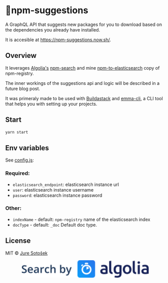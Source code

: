 # 🎯npm-suggestions

A GraphQL API that suggests new packages for you to download based on the dependencies you already have installed.

It is accesible at https://npm-suggestions.now.sh/.

## Overview

It leverages [Algolia's](https://www.algolia.com/) [npm-search](https://github.com/algolia/npm-search) and mine [npm-to-elasticsearch](https://github.com/JureSotosek/npm-to-elasticsearch) copy of npm-registry.

The inner workings of the suggestions api and logic will be described in a future blog post.

It was primeraly made to be used with [Buildastack](https://github.com/juresotosek/buildastack) and [emma-cli](https://github.com/Maticzav/emma-cli), a CLI tool that helps you with setting up your projects.

## Start

```sh
yarn start
```

## Env variables

See [config.js](./config.js):

### Required:

- `elasticsearch_endpoint`: elasticsearch instance url
- `user`: elasticsearch instance username
- `password`: elasticsearch instance password

### Other:

- `indexName` - default: `npm-registry` name of the elasticsearch index
- `docType` - default: `_doc` Default doc type.

## License

MIT © [Jure Sotošek](https://github.com/juresotosek)

<p align="center"><a href="https://www.algolia.com"><img src="media/algolia.svg" width="400" /></a></p>

